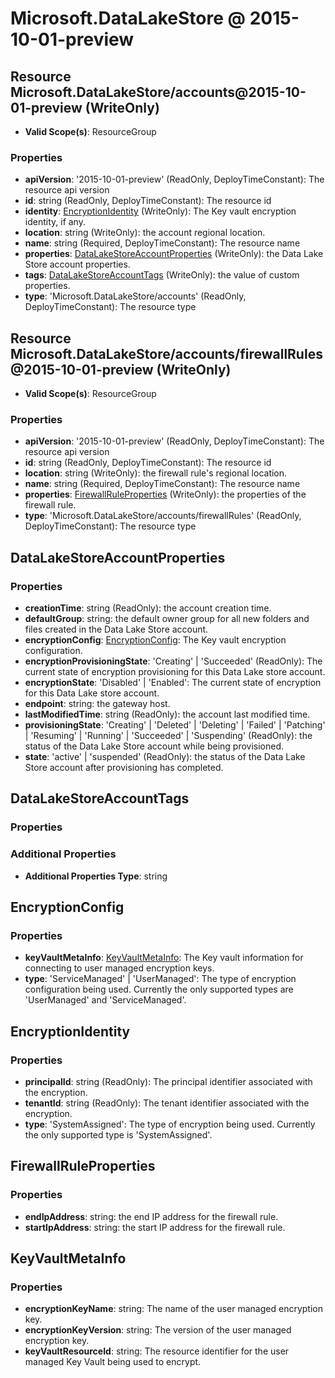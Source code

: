 # Microsoft.DataLakeStore @ 2015-10-01-preview

## Resource Microsoft.DataLakeStore/accounts@2015-10-01-preview (WriteOnly)
* **Valid Scope(s)**: ResourceGroup
### Properties
* **apiVersion**: '2015-10-01-preview' (ReadOnly, DeployTimeConstant): The resource api version
* **id**: string (ReadOnly, DeployTimeConstant): The resource id
* **identity**: [EncryptionIdentity](#encryptionidentity) (WriteOnly): The Key vault encryption identity, if any.
* **location**: string (WriteOnly): the account regional location.
* **name**: string (Required, DeployTimeConstant): The resource name
* **properties**: [DataLakeStoreAccountProperties](#datalakestoreaccountproperties) (WriteOnly): the Data Lake Store account properties.
* **tags**: [DataLakeStoreAccountTags](#datalakestoreaccounttags) (WriteOnly): the value of custom properties.
* **type**: 'Microsoft.DataLakeStore/accounts' (ReadOnly, DeployTimeConstant): The resource type

## Resource Microsoft.DataLakeStore/accounts/firewallRules@2015-10-01-preview (WriteOnly)
* **Valid Scope(s)**: ResourceGroup
### Properties
* **apiVersion**: '2015-10-01-preview' (ReadOnly, DeployTimeConstant): The resource api version
* **id**: string (ReadOnly, DeployTimeConstant): The resource id
* **location**: string (WriteOnly): the firewall rule's regional location.
* **name**: string (Required, DeployTimeConstant): The resource name
* **properties**: [FirewallRuleProperties](#firewallruleproperties) (WriteOnly): the properties of the firewall rule.
* **type**: 'Microsoft.DataLakeStore/accounts/firewallRules' (ReadOnly, DeployTimeConstant): The resource type

## DataLakeStoreAccountProperties
### Properties
* **creationTime**: string (ReadOnly): the account creation time.
* **defaultGroup**: string: the default owner group for all new folders and files created in the Data Lake Store account.
* **encryptionConfig**: [EncryptionConfig](#encryptionconfig): The Key vault encryption configuration.
* **encryptionProvisioningState**: 'Creating' | 'Succeeded' (ReadOnly): The current state of encryption provisioning for this Data Lake store account.
* **encryptionState**: 'Disabled' | 'Enabled': The current state of encryption for this Data Lake store account.
* **endpoint**: string: the gateway host.
* **lastModifiedTime**: string (ReadOnly): the account last modified time.
* **provisioningState**: 'Creating' | 'Deleted' | 'Deleting' | 'Failed' | 'Patching' | 'Resuming' | 'Running' | 'Succeeded' | 'Suspending' (ReadOnly): the status of the Data Lake Store account while being provisioned.
* **state**: 'active' | 'suspended' (ReadOnly): the status of the Data Lake Store account after provisioning has completed.

## DataLakeStoreAccountTags
### Properties
### Additional Properties
* **Additional Properties Type**: string

## EncryptionConfig
### Properties
* **keyVaultMetaInfo**: [KeyVaultMetaInfo](#keyvaultmetainfo): The Key vault information for connecting to user managed encryption keys.
* **type**: 'ServiceManaged' | 'UserManaged': The type of encryption configuration being used. Currently the only supported types are 'UserManaged' and 'ServiceManaged'.

## EncryptionIdentity
### Properties
* **principalId**: string (ReadOnly): The principal identifier associated with the encryption.
* **tenantId**: string (ReadOnly): The tenant identifier associated with the encryption.
* **type**: 'SystemAssigned': The type of encryption being used. Currently the only supported type is 'SystemAssigned'.

## FirewallRuleProperties
### Properties
* **endIpAddress**: string: the end IP address for the firewall rule.
* **startIpAddress**: string: the start IP address for the firewall rule.

## KeyVaultMetaInfo
### Properties
* **encryptionKeyName**: string: The name of the user managed encryption key.
* **encryptionKeyVersion**: string: The version of the user managed encryption key.
* **keyVaultResourceId**: string: The resource identifier for the user managed Key Vault being used to encrypt.

